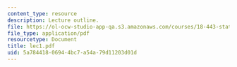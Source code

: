 ```yaml
---
content_type: resource
description: Lecture outline.
file: https://ol-ocw-studio-app-qa.s3.amazonaws.com/courses/18-443-statistics-for-applications-fall-2003/5a78441806944bc7a54a79d11203d01d_lec1.pdf
file_type: application/pdf
resourcetype: Document
title: lec1.pdf
uid: 5a784418-0694-4bc7-a54a-79d11203d01d
---
```

